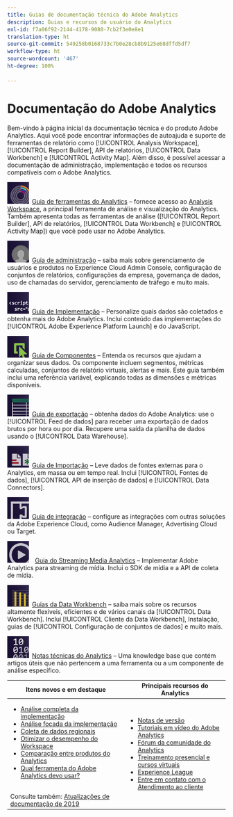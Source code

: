```yaml
---
title: Guias de documentação técnica do Adobe Analytics
description: Guias e recursos do usuário do Analytics
exl-id: f7a06f92-2144-4178-9080-7cb2f3e0e8e1
translation-type: ht
source-git-commit: 549258b0168733c7b0e28cb8b9125e68dffd5df7
workflow-type: ht
source-wordcount: '467'
ht-degree: 100%

---
```


# Documentação do Adobe Analytics

Bem-vindo à página inicial da documentação técnica e do produto Adobe Analytics. Aqui você pode encontrar informações de autoajuda e suporte de ferramentas de relatório como [!UICONTROL Analysis Workspace], [!UICONTROL Report Builder], API de relatórios, [!UICONTROL Data Workbench] e [!UICONTROL Activity Map]. Além disso, é possível acessar a documentação de administração, implementação e todos os recursos compatíveis com o Adobe Analytics.

[![Ferramentas](assets/analyze_50px.png)](/help/analyze/home.md) [Guia de ferramentas do Analytics](/help/analyze/home.md) – fornece acesso ao [Analysis Workspace](/help/analyze/analysis-workspace/home.md), a principal ferramenta de análise e visualização do Analytics. Também apresenta todas as ferramentas de análise ([!UICONTROL Report Builder], API de relatórios, [!UICONTROL Data Workbench] e [!UICONTROL Activity Map]) que você pode usar no Adobe Analytics.

[![Admin](assets/admin_50px.png)](/help/admin/home.md) [Guia de administração](/help/admin/home.md) – saiba mais sobre gerenciamento de usuários e produtos no Experience Cloud Admin Console, configuração de conjuntos de relatórios, configurações da empresa, governança de dados, uso de chamadas do servidor, gerenciamento de tráfego e muito mais.

[![Implementação](assets/implement_50px.png)](/help/implement/home.md) [Guia de Implementação](/help/implement/home.md) – Personalize quais dados são coletados e obtenha mais do Adobe Analytics. Inclui conteúdo das implementações do [!UICONTROL Adobe Experience Platform Launch] e do JavaScript.

[![Componentes](assets/components_50px.png)](/help/components/home.md) [Guia de Componentes](/help/components/home.md) – Entenda os recursos que ajudam a organizar seus dados. Os componente incluem segmentos, métricas calculadas, conjuntos de relatório virtuais, alertas e mais. Este guia também inclui uma referência variável, explicando todas as dimensões e métricas disponíveis.

[![Exportação](assets/export_50px.png)](/help/export/home.md) [Guia de exportação](/help/export/home.md) – obtenha dados do Adobe Analytics: use o [!UICONTROL Feed de dados] para receber uma exportação de dados brutos por hora ou por dia. Recupere uma saída da planilha de dados usando o [!UICONTROL Data Warehouse].

[![Importar](assets/import_50px.png)](/help/import/home.md) [Guia de Importação](/help/import/home.md) – Leve dados de fontes externas para o Analytics, em massa ou em tempo real. Inclui [!UICONTROL Fontes de dados], [!UICONTROL API de inserção de dados] e [!UICONTROL Data Connectors].

[![Integração](assets/integrate_50px.png)](/help/integrate/home.md) [Guia de integração](/help/integrate/home.md) – configure as integrações com outras soluções da Adobe Experience Cloud, como Audience Manager, Advertising Cloud ou Target.

[![Streaming Media Analytics](assets/media_50px.png)](https://docs.adobe.com/content/help/pt-BR/media-analytics/using/media-overview.html) [Guia do Streaming Media Analytics](https://docs.adobe.com/content/help/pt-BR/media-analytics/using/media-overview.html) – Implementar Adobe Analytics para streaming de mídia. Inclui o SDK de mídia e a API de coleta de mídia.

[![DWB](assets/workbench_50px.png)](https://docs.adobe.com/content/help/pt-BR/data-workbench/using/home.html) [Guias da Data Workbench](https://docs.adobe.com/content/help/pt-BR/data-workbench/using/home.html) – saiba mais sobre os recursos altamente flexíveis, eficientes e de vários canais da [!UICONTROL Data Workbench]. Inclui [!UICONTROL Cliente da Data Workbench], Instalação, guias de [!UICONTROL Configuração de conjuntos de dados] e muito mais.

[![Notas técnicas](assets/technotes_50px.png)](/help/technotes/home.md) [Notas técnicas do Analytics](/help/technotes/home.md) – Uma knowledge base que contém artigos úteis que não pertencem a uma ferramenta ou a um componente de análise específico.

| Itens novos e em destaque | Principais recursos do Analytics |
| --- | --- |
| <ul><li>[Análise completa da implementação](https://experienceleague.adobe.com/docs/analytics/implementation/review/full-review.html?lang=pt-BR)</li><li>[Análise focada da implementação](https://experienceleague.adobe.com/docs/analytics/implementation/review/focused-review.html?lang=pt-BR)</li><li>[Coleta de dados regionais](/help/technotes/rdc/regional-data-collection.md)</li><li>[Otimizar o desempenho do Workspace](/help/analyze/analysis-workspace/workspace-faq/optimizing-performance.md)</li><li>[Comparação entre produtos do Analytics](/help/admin/c-analytics-product-comparison/analytics-product-comparison.md)</li><li>[Qual ferramenta do Adobe Analytics devo usar?](/help/admin/c-analytics-product-comparison/which-analytics-tool.md)</li></ul><br> Consulte também: [Atualizações de documentação de 2019](doc-updates.md) | <ul><li> [Notas de versão](https://docs.adobe.com/content/help/pt-BR/release-notes/experience-cloud/current.html)</li><li> [Tutoriais em vídeo do Adobe Analytics](https://docs.adobe.com/content/help/pt-BR/analytics-learn/tutorials/overview.html)</li><li>[Fórum da comunidade do Analytics](https://forums.adobe.com/community/experience-cloud/analytics-cloud/analytics)</li><li>[Treinamento presencial e cursos virtuais](https://training.adobe.com/training/courses.html#solution=adobeAnalytics)</li><li>[Experience League](https://landing.adobe.com/experience-league/)</li><li>[Entre em contato com o Atendimento ao cliente](https://helpx.adobe.com/br/support/analytics.html)</li></ul> |

<!-- Keep around for now

## Analytics reporting capabilities

Here is a comprehensive list of and links to all the reporting capabilities in Adobe Analytics.

* [Analysis Workspace](/help/analyze/analysis-workspace/home.md)
* [Report Builder](/help/analyze/report-builder/home.md)
* [Data Warehouse](/help/export/data-warehouse/data-warehouse.md)
* [Mobile Services UI](https://docs.adobe.com/content/help/en/mobile-services/using/home.html)
* [Data Workbench](https://docs.adobe.com/content/help/en/data-workbench/using/home.html)
* [Reports & Analytics](/help/analyze/reports-analytics/getting-started.md)

### Analytics feature list

*   [Activity Map](/help/analyze/activity-map/activity-map.md)
*   [Anomaly Detection](/help/analyze/analysis-workspace/virtual-analyst/c-anomaly-detection/statistics-anomaly-detection.md)
*   [Bot filtering](/help/admin/admin/bot-removal/bot-rules.md)
*   [Calculated Metrics](/help/components/c-calcmetrics/cm-overview.md)
*   [Classifications](/help/components/classifications/c-classifications.md)
*   [Cohort Analysis](/help/analyze/analysis-workspace/visualizations/cohort-table/cohort-analysis.md)
*   [Contribution Analysis](/help/analyze/analysis-workspace/virtual-analyst/c-anomaly-detection/anomaly-detection.md)
*   [Data Connectors](https://www.adobeexchange.com/experiencecloud.html)
*   [Data Feeds](/help/export/analytics-data-feed/data-feed-overview.md)   
*   [Data Sources](/help/import/c-data-sources/datasrc-home.md)  
*   [Fallout](/help/analyze/analysis-workspace/visualizations/fallout/fallout-flow.md)
*   [Flow](/help/analyze/analysis-workspace/visualizations/c-flow/flow.md)
*   [Intelligent Alerts](/help/components/c-alerts/intellligent-alerts.md)
*   [Mobile App SDK](https://docs.adobe.com/content/help/en/mobile-services/using/home.html)  
*   [Real-time reporting](/help/components/c-real-time-reporting/realtime.md)
*   [Segmentation](/help/components/segmentation/seg-home.md)
*   [Segment Comparison](/help/analyze/analysis-workspace/c-panels/c-segment-comparison/segment-comparison.md)
*   [Video Tracking](https://docs.adobe.com/content/help/en/media-analytics/using/media-overview.html)
*   [Virtual Report Suites](/help/components/vrs/vrs-about.md)

## Contact options

Support delegates can get assisted support via:

**In-Product:**

1.  [Sign in to Adobe Analytics.](https://sc.omniture.com/login/)
2.  Navigate to **Help** > **Customer Care**.

**Phone:** 1-800-497-0335 (US & Canada).

Get [phone numbers for other regions](https://helpx.adobe.com/contact/dma-external/DMACustomeCareRegionalPhoneNumbers.html).

**Email:**

1.  Include [case details](https://helpx.adobe.com/experience-cloud/enterprise-email-support-guidelines.html) to open a ticket via email. 
1.  Send your case to [customercare@adobe.com](mailto:customercare@adobe.com).

Not sure if you're a **support delegate**? Find out if this [user type applies to you](https://helpx.adobe.com/experience-cloud/supported-users.html) and learn about our [enterprise support terms](https://helpx.adobe.com/support/programs/enterprise-support-terms.html).
 -->
